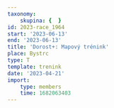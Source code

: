 ```yaml
---
taxonomy:
    skupina: {  }
id: 2023-race_1964
start: '2023-06-13'
end: '2023-06-13'
title: 'Dorost+: Mapový trénink'
place: Bystrc
type: T
template: trenink
date: '2023-04-21'
import:
    type: members
    time: 1682063403
---
```


